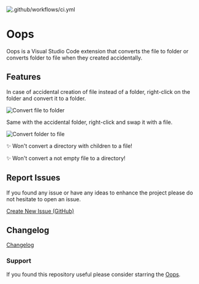 ![.github/workflows/ci.yml](https://github.com/amirmasoud/oops/workflows/.github/workflows/ci.yml/badge.svg)

# Oops

Oops is a Visual Studio Code extension that converts the file to folder or converts folder to file when they created accidentally.

## Features

In case of accidental creation of file instead of a folder, right-click on the folder and convert it to a folder.

![Convert file to folder](screenshots/oops_folder.gif?raw=true "Convert file to folder")

Same with the accidental folder, right-click and swap it with a file.

![Convert folder to file](screenshots/oops_file.gif?raw=true "Convert folder to file")

✨ Won't convert a directory with children to a file!

✨ Won't convert a not empty file to a directory!

## Report Issues

If you found any issue or have any ideas to enhance the project please do not hesitate to open an issue.

[Create New Issue (GitHub)](https://github.com/amirmasoud/oops/issues/new)

## Changelog

[Changelog](https://github.com/amirmasoud/oops/blob/master/CHANGELOG.md)

### Support

If you found this repository useful please consider starring the [Oops](https://github.com/amirmasoud/oops).
